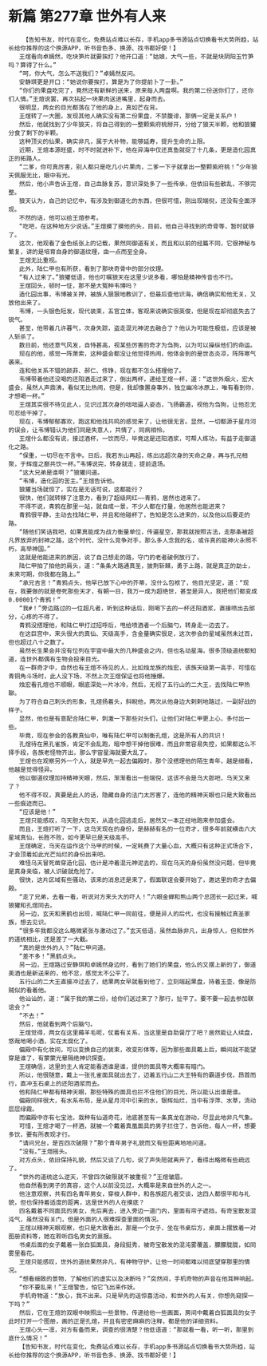 # 新篇 第277章 世外有人来
        【告知书友，时代在变化，免费站点难以长存，手机app多书源站点切换看书大势所趋，站长给你推荐的这个换源APP，听书音色多、换源、找书都好使！】
       王煊看向卓嫣然，吃块笋片就要挨打？他开口道：“姑娘，大气一些，不就是块阴阳玉竹笋吗？算得了什么。”
       “呵，你大气，怎么不送我们？”卓嫣然反问。
       安静琪更是开口：“她说你要挨打，算是为了你提前卜了一卦。”
       “你们的果盘吃完了，竟然还有新鲜的送来，原来每人两盘啊。我的第二份送你们了，还你们人情。”王煊说罢，再次拈起一块果肉送进嘴里，起身而去。
       很明显，两女的目光都落在了他的身上，真如芒在背。
       王煊转了一大圈，发现其他人确实没有第二份果盘，不禁腹诽，那俩一定是关系户！
       然后，他就找到了少年狼天，将自己得到的一整颗紫府桃掰开，分给了狼天半颗，他和狼獾分食了剩下的半颗。
       这种顶尖的仙果，确实非凡，属于大补物，能够延寿，提升生命的上限。
       近期，王煊本源旺盛，时不时就进补下，他在异海中仅还真鱼就捉了十几条，更是造化园真正的拓路人。
       “二爹，你可真厉害，别人都只是吃几小片果肉，二爹一下子就拿出一整颗紫府桃！”少年狼天佩服无比，眼中有光。
       然后，他小声告诉王煊，自己血脉复苏，意识深处多了一些传承，但依旧有些散乱，不够完整。
       狼天认为，自己的记忆中，有涉及到御道化的东西，但很可惜，刚出现端倪，还没有全面浮现。
       不然的话，他可以给王煊参考。
       “吃吧，在这种地方少说话。”王煊摸了摸他的头，目前，他自己寻找到的奇骨等，暂时就够了。
       这次，他观看了金色纸张上的记载，果然同御道有关，而且和以前的经篇不同，它很神秘与繁复，讲的是培育自身的御道纹理，由一点而至全身。
       王煊无比重视。
       此外，陆仁甲也有所获，看到了那块奇骨中的部分纹理。
       “有人过来了。”狼獾低语，他也叮嘱狼天在这里少说多看，哪怕是精神传音也不行。
       王煊回头，顿时一怔，那不是大冤种韦博吗？
       造化园出事，韦博被关押，被族人狠狠地教训了，但最后查他识海，确信确实和他无关，又放他出来了。
       韦博，一头银色短发，现代装束，五官立体，客观来说确实很英俊，但是现在却彻底失去了锐气。
       甚至，他带着几许暮气，次身失踪，盗走混元神泥去融合了？他认为可能性极低，应该是被人斩杀了。
       数日前，他还意气风发，自恃甚高，视某些厉害的奇才为刍狗，以为可以操纵他们的命运。
       现在的他，感觉一阵萧索，这种盛会都没让他觉得热闹，他体会到的是世态炎凉，阵阵寒气袭来。
       连和他关系不错的颜菲、郝仁、佟铮，现在都不怎么搭理他了。
       韦博带着他还没喝的还阳酒走过来了，倒出两杯，递给王煊一杯，道：“这世外烟火，宏大盛会，虽然人声鼎沸，看似无比热闹，但是，我却像置身事外，独立幽冷冰原上，唯有看到你，才想喝一杯。”
       王煊其实很不待见此人，见识过其次身的咄咄逼人姿态，飞扬霸道，视他为刍狗，让他忍无可忍给干掉了。
       现在，韦博郁郁寡欢，跑这和他找共鸣的感觉来了，让他很无言。显然，一切都源于星月河的误会，让韦博错认为他们同是失意人，共情了，同病相怜。
       王煊什么都没有说，接过酒杯，一饮而尽，毕竟这是还阳酒浆，可帮人练功，有益于走御道化之路。
       “保重，一切尽在不言中。日后，我若东山再起，练出远超次身的天命之身，再与孔兄相聚，于辉煌之巅共饮一杯。”韦博说完，转身就走，提前退场。
       “这大兄弟是谁啊？”狼獾问道。
       “韦博，造化园的苦主。”王煊告诉他。
       狼獾当场就惊了，实在是无话可说，这都能行？
       很快，他们就转移了注意力，看到了超级网红——青鸦，居然也进来了。
       不得不说，青鸦在那里一站，就自成一景，不少人都在打量，他居然也能进来？
       青鸦很平静，主动去找陆仁甲，并且和他碰杯了，告知是怎么进来的，以及他以后要走的路。
       “随他们笑话我吧，如果真能成为战力衡量单位，传遍星空，那我就按照古法，走那条被超凡界放弃的封神之路，这个时代，没什么竞争对手，那么多人念我的名，或许真的能神火永照不朽，高举神国。”
       这就是他能进来的原因，说了自己想走的路，守门的老者破例放行了。
       陆仁甲拍了拍他的肩头，道：“条条大路通真圣，披荆斩棘，勇于上路，就是真正的勐士，未来可期，你我都在路上。”
       “承兄吉言！”青鸦点头，他早已放下心中的芥蒂，没什么包袱了，他目光坚定，道：“现在，我要做的就是卷死那些天才，有朝一日，我万一成为超绝世，甚至是异人，我把他们都变成0.00001个青鸦！”
       “我#！”旁边路过的一位超凡者，听到这种话后，刚喝下去的一杯还阳酒浆，直接喷出去部分，心疼的不得了。
       青鸦没搭理他，和陆仁甲打过招呼后，甩给喷酒者一个后脑勺，转身走一边去了。
       在这巨宫中，来头很大的真仙、天级高手，含金量确实很足，这次参会的星域虽然未过百，但也超过八十之数了。
       虽然长生果会并没有位列在宇宙中最大的几种盛会之内，但也名动星海，很多顶级道统都知道，连世外都偶有生物会投来目光。
       在一群奇才中，自然也有王煊不待见的人，比如烛龙族的烛宏，该族天级第一高手，可惜在青铜角斗场时，此人没下场，不然上次王煊保证也将他捶爆。
       烛宏看孔煊也不顺眼，眼底深处一片冰冷，然后，无视了五行山的二大王，去找陆仁甲热聊。
       为了符合自己刺头的形象，孔煊扬着头，斜睨他，两次从他身边大剌剌地路过，一副好战的样子。
       显然，他也是有意配合陆仁甲，刺激一下那些对头们，让他们对陆仁甲更上心，多付出一些。
       毕竟，现在参会的各教真仙中，唯有陆仁甲可以制衡孔煊，这是所有人的共识！
       孔煊待在黑孔雀族，肯定不会乱跑，暗中想干掉他很难，而且非常容易失控，如果都这么不择手段，各族老怪物齐出，那么宇宙星海就要大乱了。
       王煊也在观察另外一个人，就是早先一起去偏殿时，那个没搭理他的陌生青年，越是细看，他越是觉得怪异。
       他以御道纹理加持精神天眼，然后，渐渐看出一些端倪，这该不会是乌大郎吧，乌天又来了？
       他不得不叹，真要是此人的话，隐藏自身的法门太厉害了，连他的精神天眼也只是大致看出一些痕迹而已。
       “应该是他！”
       王煊只能感叹，乌天胆大包天，从造化园逃走后，居然又一本正经地跑来参加盛会。
       而且，王煊打听了一下，这乌天现在的身份，是赫赫有名的一位奇才，很多年前就横击六大星域真仙，长胜不败，如今更早已是天级高手。
       王煊确定，乌天在运作这个马甲的时候，一定耗费了大量心血，大概只有这种正式场合下，才会顶着如此光芒灿烂的身份出来吧。
       难怪乌天冒死凿穿造化园，估计是冲着混元神泥去的，现在乌天的身份虽然没问题，但毕竟是真身亲临，被人识破就危险了。
       很快，这片区域有些骚动，该来的消息还是来了，假面联谊会要开始了，邀这里的奇才去偏殿。
       “走了兄弟，去看一看，听说对方来头大的吓人！”六眼金蝉和熊山两个总团长一起过来，喊狼獾和孔煊同去。
       另一边，玄天和黑鹤也出现，喊陆仁甲一同前往，便是异人的后代，也没有接触过真圣家族，想去见识。
       “很多年我都没这么略微紧张与激动过了。”玄天低语，虽然血脉非凡，出身惊人，但和世外的道统相比，还是差了一大截。
       “真的是世外的人？”陆仁甲问道。
       “差不多！”黑鹤点头。
       另一边，王煊路过安静琪和卓嫣然身边时，看到了她们的果盘，他么的又摆上新的了，御道美酒也是新送来的，他不忿，感觉太不公平了。
       五行山的二大王直接冲过去了，结果两女早就看到他了，立刻端起果盘，持着玉壶，像是防贼似的看着他。
       他讪讪的，道：“属于我的第二份，给你们送过来了？那行，扯平了。要不要一起去参加联谊会？”
       “不去！”
       然后，他就看到两个后脑勺。
       王煊觉得，两女在这里薅羊毛呢，仗着有关系，当这里是自助餐厅了吧？居然能让人续盘，悠哉地喝小酒，实在太腐化了。
       偏殿中有化妆间，可以变换自己的装束，改变形体等，因为那些面具戴上后，瞬间就不能望穿是谁了，有蒙蒙光晕隔绝神识探查。
       王煊确信，这里的主人肯定能看透谁是谁，提供的面具等大概率有暗门。
       所以，他很随意，戴上一张孔雀面具就出去了，迈着五行山二大王特有的霸道步伐，昂首而行，直冲玉石桌上的还阳酒浆而去。
       他和陆仁甲都有精神天眼，那些特殊的面具也拦不住他们的目光，所以能认出谁是谁。
       偏殿同样很大，有水系布局，是从星月河中引来的水，银辉灿烂，当中有浮萍、水草，流动层层绿霞。
       而偏殿中亦有七宝池，栽种有仙道奇花，池底甚至有一条真龙在游动，尽显此地非凡气象。
       可惜，王煊才喝了一杯酒，就被一个戴着真凰面具的男子拦住了，告诉他，每人一杯，想要多饮，要有所表现才行。
       “请问兄台，是否四次破限？”那个青年男子礼貌而又有些距离地地问道。
       “没有。”王煊摇头。
       对方点头，依旧保持礼貌，然后又谈了几句，说了声失陪就离开了，看得出略微有些疏远了。
       “世外的道统这么逆天，不曾四次破限就不被重视？”王煊皱眉。
       他自然看到男子的真容，这个人以前没见过，大概率是来自世外的人之一。
       他注意观察，共有四名青年男女，穿梭人群中，和各族超凡者交谈，这四人都很平和与礼貌，但也保持着适度的距离，这是世外的人在摸底？
       四名戴着不同面具的男女，先后离去，进入旁边一道门内，里面有帘子遮挡，有奇宝散发混沌气，虽然没有关门，但是外面的人很难探查里面的情况。
       王煊以精神天眼观察，也只是大致看出，那是一个女子，坐在书桌后方，桌面上摆放着一对图册资料等，她在聆听四名男女的禀报。
       书桌后面的女子戴着一张白狐面具，身段挺秀，被奇宝散发的混沌雾覆盖，朦朦胧胧，如同雾里看花。
       王煊只能感叹，世外的道统果然非凡，有神物守护，让他一时间都难以彻底望穿那里的情况。
       “想看细致的景物，了解他们的虚实以及决断吗？”突然间，手机奇物的声音在他耳畔响起。
       “你不要乱来！”王煊警告，怕它飞出来作妖。
       手机奇物道：“放心，我不出来。只是早先的送惊喜活动，和世外的人有关，你想先窥探一下吗？”
       然后，它在王煊的双眼中映照出一些景物，传递给他一些画面，房间中戴着白狐面具的女子此时打开一个图册，画的正是孔煊，并且有密密麻麻的注释，都是他的详细资料。
       王煊心头一凛，对方有备而来，调查的很清楚？他低语道：“那就看一看，听一听，那里到底什么情况！”
       【告知书友，时代在变化，免费站点难以长存，手机app多书源站点切换看书大势所趋，站长给你推荐的这个换源APP，听书音色多、换源、找书都好使！】